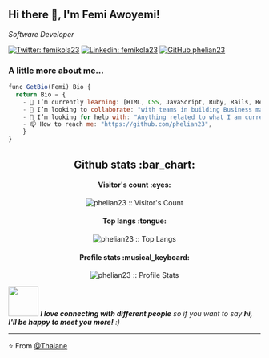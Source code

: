 
<h2> Hi there 👋, I'm Femi Awoyemi! </h2>
<p><em>Software Developer</em></p>

[![Twitter: femikola23](https://img.shields.io/twitter/follow/femikola23?style=social)](https://twitter.com/femikola23)
[![Linkedin: femikola23](https://img.shields.io/badge/-awoyemi-oluwafemi-484b52b5-blue?style=flat-square&logo=hLinkedin&logoColor=white&link=https://www.linkedin.com/in/awoyemi-oluwafemi-484b52b5/)](https://www.linkedin.com/in/awoyemi-oluwafemi-484b52b5/)
[![GitHub phelian23](https://img.shields.io/github/followers/phelian23?label=follow&style=social)](https://github.com/phelian23)


### A little more about me...  

```javascript
func GetBio(Femi) Bio {
  return Bio = {
	- 🌱 I’m currently learning: [HTML, CSS, JavaScript, Ruby, Rails, React, Redux],
	- 👯 I’m looking to collaborate: "with teams in building Business management systems, and viable software solutions",
	- 🤔 I’m looking for help with: "Anything related to what I am currently learning 😅",
	- 📫 How to reach me: "https://github.com/phelian23",
	}
}
```
<h2 align="center">Github stats :bar_chart:</h2>

<h4 align="center">Visitor's count :eyes:</h4>

<p align="center"><img src="https://profile-counter.glitch.me/{phelian23}/count.svg" alt="phelian23 :: Visitor's Count" /></p>

<h4 align="center">Top langs :tongue:</h4>

<p align="center"><img src="https://github-readme-stats.vercel.app/api/top-langs/?username=phelian23&langs_count=10&theme=tokyonight&layout=compact" alt="phelian23 :: Top Langs" /></p>

<h4 align="center">Profile stats :musical_keyboard:</h4>

<p align="center"><img src="https://github-readme-stats.vercel.app/api?username=phelian23&show_icons=true&theme=synthwave" alt="phelian23 :: Profile Stats" /></p>

<img src="https://media.giphy.com/media/LnQjpWaON8nhr21vNW/giphy.gif" width="60"> <em><b>I love connecting with different people</b> so if you want to say <b>hi, I'll be happy to meet you more!</b> :)</em>

---

⭐️ From [@Thaiane](https://github.com/phelian23)